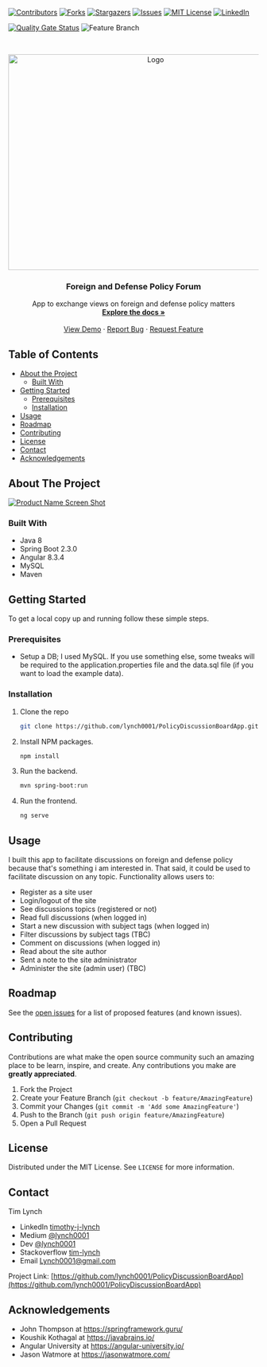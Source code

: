 
[![Contributors][contributors-shield]][contributors-url]
[![Forks][forks-shield]][forks-url]
[![Stargazers][stars-shield]][stars-url]
[![Issues][issues-shield]][issues-url]
[![MIT License][license-shield]][license-url]
[![LinkedIn][linkedin-shield]][linkedin-url]

[![Quality Gate Status](https://sonarcloud.io/api/project_badges/measure?project=Lynch0001_PolicyDiscussionBoardApp&metric=alert_status)](https://sonarcloud.io/dashboard?id=Lynch0001_PolicyDiscussionBoardApp)
![Feature Branch](https://github.com/Lynch0001/PolicyDiscussionBoardApp/workflows/Feature%20Branch/badge.svg)

<!-- PROJECT LOGO -->

<br />
<p align="center">
    <img src="https://user-images.githubusercontent.com/35854692/92511210-03aca780-f1db-11ea-8fd2-342f8722f2a4.png" alt="Logo" width="577" height="433">


  <h3 align="center">Foreign and Defense Policy Forum</h3>

  <p align="center">
    App to exchange views on foreign and defense policy matters
    <br />
    <a href="https://github.com/lynch0001/PolicyDiscussionBoardApp"><strong>Explore the docs »</strong></a>
    <br />
    <br />
    <a href="https://github.com/lynch0001/PolicyDiscussionBoardApp">View Demo</a>
    ·
    <a href="https://github.com/lynch0001/PolicyDiscussionBoardApp/issues">Report Bug</a>
    ·
    <a href="https://github.com/lynch0001/PolicyDiscussionBoardApp/issues">Request Feature</a>
  </p>
</p>



<!-- TABLE OF CONTENTS -->
## Table of Contents

* [About the Project](#about-the-project)
  * [Built With](#built-with)
* [Getting Started](#getting-started)
  * [Prerequisites](#prerequisites)
  * [Installation](#installation)
* [Usage](#usage)
* [Roadmap](#roadmap)
* [Contributing](#contributing)
* [License](#license)
* [Contact](#contact)
* [Acknowledgements](#acknowledgements)



<!-- ABOUT THE PROJECT -->
## About The Project

[![Product Name Screen Shot][product-screenshot]](https://example.com)




### Built With

* []() Java 8
* []() Spring Boot 2.3.0
* []() Angular 8.3.4
* []() MySQL
* []() Maven


<!-- GETTING STARTED -->
## Getting Started

To get a local copy up and running follow these simple steps.

### Prerequisites

* Setup a DB; I used MySQL.  If you use something else, some tweaks will be required to the application.properties file and the data.sql file (if you want to load the example data).

### Installation
 
1. Clone the repo
    ```sh
    git clone https://github.com/lynch0001/PolicyDiscussionBoardApp.git
    ```
2. Install NPM packages.
    ```sh
    npm install
    ```
3. Run the backend.
    ```sh
    mvn spring-boot:run
    ```
4. Run the frontend.
    ```sh
    ng serve
    ```



<!-- USAGE EXAMPLES -->
## Usage

I built this app to facilitate discussions on foreign and defense policy because that's something i am interested in.  That said, it could be used to facilitate discussion on any topic.  Functionality allows users to:

* Register as a site user
* Login/logout of the site
* See discussions topics (registered or not)
* Read full discussions (when logged in)
* Start a new discussion with subject tags (when logged in)
* Filter discussions by subject tags (TBC)
* Comment on discussions (when logged in)
* Read about the site author
* Sent a note to the site administrator
* Administer the site (admin user) (TBC)

<!-- ROADMAP -->
## Roadmap

See the [open issues](https://github.com/lynch0001/PolicyDiscussionBoard/issues) for a list of proposed features (and known issues).



<!-- CONTRIBUTING -->
## Contributing

Contributions are what make the open source community such an amazing place to be learn, inspire, and create. Any contributions you make are **greatly appreciated**.

1. Fork the Project
2. Create your Feature Branch (`git checkout -b feature/AmazingFeature`)
3. Commit your Changes (`git commit -m 'Add some AmazingFeature'`)
4. Push to the Branch (`git push origin feature/AmazingFeature`)
5. Open a Pull Request



<!-- LICENSE -->
## License

Distributed under the MIT License. See `LICENSE` for more information.


<!-- CONTACT -->
## Contact

Tim Lynch 
* LinkedIn [timothy-j-lynch](https://www.linkedin.com/in/timothy-j-lynch/)
* Medium [@lynch0001](https://medium.com/@lynch0001) 
* Dev [@lynch0001](https://dev.to/lynch0001) 
* Stackoverflow [tim-lynch](https://stackoverflow.com/users/11063468/tim-lynch)
* Email Lynch0001@gmail.com

Project Link: [https://github.com/lynch0001/PolicyDiscussionBoardApp](https://github.com/lynch0001/PolicyDiscussionBoardApp)



<!-- ACKNOWLEDGEMENTS -->
## Acknowledgements

* []() John Thompson at https://springframework.guru/
* []() Koushik Kothagal at https://javabrains.io/
* []() Angular University at https://angular-university.io/
* []() Jason Watmore at https://jasonwatmore.com/


<!-- MARKDOWN LINKS & IMAGES -->
<!-- https://www.markdownguide.org/basic-syntax/#reference-style-links -->
[contributors-shield]: https://img.shields.io/github/contributors/lynch0001/PolicyDiscussionBoardApp.svg?style=flat-square
[contributors-url]: https://github.com/lynch0001/PolicyDiscussionBoardApp/graphs/contributors
[forks-shield]: https://img.shields.io/github/forks/lynch0001/PolicyDiscussionBoardApp.svg?style=flat-square
[forks-url]: https://github.com/lynch0001/PolicyDiscussionBoardApp/network/members
[stars-shield]: https://img.shields.io/github/stars/lynch0001/PolicyDiscussionBoardApp.svg?style=flat-square
[stars-url]: https://github.com/lynch0001/PolicyDiscussionBoardApp/stargazers
[issues-shield]: https://img.shields.io/github/issues/lynch0001/PolicyDiscussionBoardApp.svg?style=flat-square
[issues-url]: https://github.com/lynch0001/PolicyDiscussionBoardApp/issues
[license-shield]: https://img.shields.io/github/license/lynch0001/PolicyDiscussionBoardApp.svg?style=flat-square
[license-url]: https://github.com/lynch0001/PolicyDiscussionBoardApp/blob/master/LICENSE.txt
[linkedin-shield]: https://img.shields.io/badge/-LinkedIn-black.svg?style=flat-square&logo=linkedin&colorB=555
[linkedin-url]: https://www.linkedin.com/in/timothy-j-lynch/
[product-screenshot]: https://user-images.githubusercontent.com/35854692/89041019-a6d3ec80-d312-11ea-97fc-092001b9546c.png
